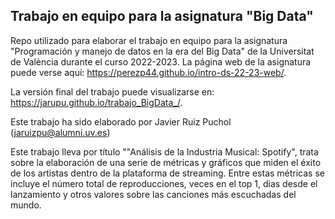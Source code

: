 
## Trabajo en equipo para la asignatura "Big Data"

<!-- El párrafo de abajo has de dejarlo tal cual. NO HAS DE CAMBIAR NADA!!-->

Repo utilizado para elaborar el trabajo en equipo para la asignatura "Programación y manejo de datos en la era del Big Data" de la Universitat de València durante el curso 2022-2023. La página web de la asignatura puede verse aquí: <https://perezp44.github.io/intro-ds-22-23-web/>.



<!-- En la linea de abajo HAS de SUSTITUIR "perezp44" por tu usuario de Github-->
La versión final del trabajo puede visualizarse en: <https://jarupu.github.io/trabajo_BigData_/>. 


<!-- Abajo podéis escribir lo que queráis, igual un resumen del trabajo, o ..., o ... pero al menos, tenéis que poner el título del trabajo y el nombre de los componentes del equipo-->

Este trabajo ha sido elaborado por Javier Ruiz Puchol (jaruizpu@alumni.uv.es)

Este trabajo lleva por título ""Análisis de la Industria Musical: Spotify", trata sobre la elaboración de una serie de métricas y gráficos que miden el éxito de los artistas dentro de la plataforma de streaming. Entre estas métricas se incluye el número total de reproducciones, veces en el top 1, dias desde el lanzamiento y otros valores sobre las canciones más escuchadas del mundo.



